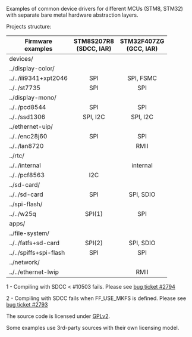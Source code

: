 Examples of common device drivers for different MCUs (STM8, STM32) with separate bare metal hardware abstraction layers.

Projects structure:

| Firmware<br>examples | STM8S207R8<br>(SDCC, IAR) | STM32F407ZG<br>(GCC, IAR) |
| ------ | :------: | :------: |
| devices/ | | |
| ../display-color/ | | |
| ../../ili9341+xpt2046 | SPI | SPI, FSMC |
| ../../st7735 | SPI | SPI |
| ../display-mono/ | | |
| ../../pcd8544 | SPI | SPI |
| ../../ssd1306 | SPI, I2C | SPI, I2C |
| ../ethernet-uip/ | | |
| ../../enc28j60 | SPI | SPI |
| ../../lan8720 | | RMII |
| ../rtc/ | | |
| ../../internal | | internal |
| ../../pcf8563 | I2C | |
| ../sd-card/ | | |
| ../../sd-card | SPI | SPI, SDIO |
| ../spi-flash/ | | |
| ../../w25q | SPI(1) | SPI |
| apps/ | | |
| ../file-system/ | | |
| ../../fatfs+sd-card | SPI(2) | SPI, SDIO |
| ../../spiffs+spi-flash | SPI | SPI |
| ../network/ | | |
| ../../ethernet-lwip | | RMII |

1 - Compiling with SDCC < #10503 fails.
Please see [bug ticket #2794](https://sourceforge.net/p/sdcc/bugs/2794/)

2 - Compiling with SDCC fails when FF_USE_MKFS is defined.
Please see [bug ticket #2793](https://sourceforge.net/p/sdcc/bugs/2793/)

The source code is licensed under [GPLv2](http://www.gnu.org/licenses/gpl-2.0.html).

Some examples use 3rd-party sources with their own licensing model.
